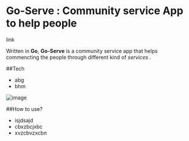# Go-Serve : Community service App to help people

link

Written in **Go**, **Go-Serve** is a community service app that helps commencting the people through different kind of *services* .



##Tech

- abg 
- bhm

![image](https://www.youtube.com/watch?v=qC3OqLNz6rY)

##How to use?

- isjdsajd
- cbxzbcjxbc
- xvzcbvzxcbn



